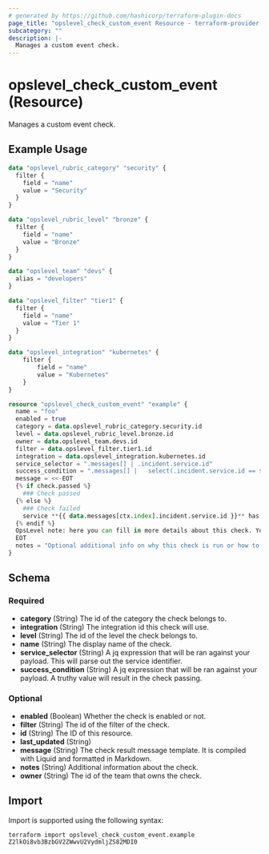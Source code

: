 ```yaml
---
# generated by https://github.com/hashicorp/terraform-plugin-docs
page_title: "opslevel_check_custom_event Resource - terraform-provider-opslevel"
subcategory: ""
description: |-
  Manages a custom event check.
---
```


# opslevel_check_custom_event (Resource)

Manages a custom event check.

## Example Usage

```terraform
data "opslevel_rubric_category" "security" {
  filter {
    field = "name"
    value = "Security"
  }
}

data "opslevel_rubric_level" "bronze" {
  filter {
    field = "name"
    value = "Bronze"
  }
}

data "opslevel_team" "devs" {
  alias = "developers"
}

data "opslevel_filter" "tier1" {
  filter {
    field = "name"
    value = "Tier 1"
  }
}

data "opslevel_integration" "kubernetes" {
    filter {
        field = "name"
        value = "Kubernetes"
    }
}

resource "opslevel_check_custom_event" "example" {
  name = "foo"
  enabled = true
  category = data.opslevel_rubric_category.security.id
  level = data.opslevel_rubric_level.bronze.id
  owner = data.opslevel_team.devs.id
  filter = data.opslevel_filter.tier1.id
  integration = data.opslevel_integration.kubernetes.id
  service_selector = ".messages[] | .incident.service.id"
  success_condition = ".messages[] |   select(.incident.service.id == $ctx.alias) | .incident.status == \"resolved\""
  message = <<-EOT
  {% if check.passed %}
    ### Check passed
  {% else %}
    ### Check failed
    service **{{ data.messages[ctx.index].incident.service.id }}** has an unresolved incident.
  {% endif %}
  OpsLevel note: here you can fill in more details about this check. You can even include `data` from the payload, `params` specified in the URL and context `ctx` such as the service alias for the current evaluation.
  EOT
  notes = "Optional additional info on why this check is run or how to fix it"
}
```

<!-- schema generated by tfplugindocs -->
## Schema

### Required

- **category** (String) The id of the category the check belongs to.
- **integration** (String) The integration id this check will use.
- **level** (String) The id of the level the check belongs to.
- **name** (String) The display name of the check.
- **service_selector** (String) A jq expression that will be ran against your payload. This will parse out the service identifier.
- **success_condition** (String) A jq expression that will be ran against your payload. A truthy value will result in the check passing.

### Optional

- **enabled** (Boolean) Whether the check is enabled or not.
- **filter** (String) The id of the filter of the check.
- **id** (String) The ID of this resource.
- **last_updated** (String)
- **message** (String) The check result message template. It is compiled with Liquid and formatted in Markdown.
- **notes** (String) Additional information about the check.
- **owner** (String) The id of the team that owns the check.

## Import

Import is supported using the following syntax:

```shell
terraform import opslevel_check_custom_event.example Z2lkOi8vb3BzbGV2ZWwvU2VydmljZS82MDI0
```
